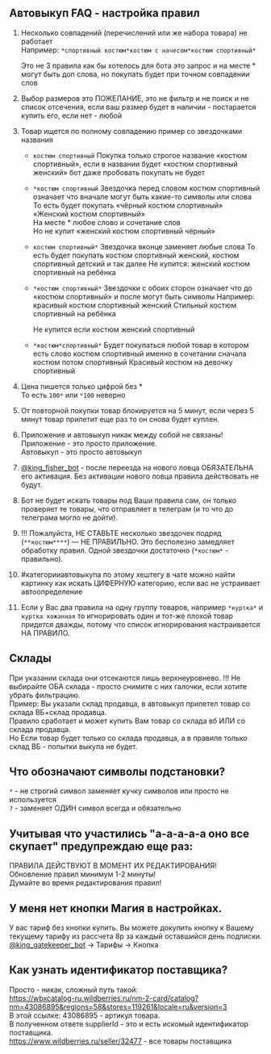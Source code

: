 ## Автовыкуп FAQ - настройка правил

 1. Несколько совпадений (перечислений или же набора товара) не работает  
    Например: ```*спортивный костюм*костюм с начесом*костюм спортивный*```

    Это не 3 правила как бы хотелось для бота это запрос и на месте * могут быть доп слова, но покупать будет при точном совпадении слов

 2. Выбор размеров это ПОЖЕЛАНИЕ, это не фильтр и не поиск и не список отсечения, если ваш размер будет в наличии - постарается купить его, если нет - любой

 3. Товар ищется по полному совпадению пример со звездочками названия 
    - ```костюм спортивный```
        Покупка только строгое название «костюм спортивный», если в названии будет «костюм спортивный женский» бот даже пробовать покупать не будет  
    - ```*костюм спортивный```
        Звездочка перед словом костюм спортивный означает что вначале могут быть какие-то символы или слова  
        То есть будет покупать «чёрный костюм спортивный»  
        «Женский костюм спортивный»  
        На месте * любое слово и сочетание слов  
        Но не купит «женский костюм спортивный чёрный»  
    - ```костюм спортивный*```
        Звездочка вконце заменяет любые слова
        То есть будет покупать костюм спортивный женский, костюм спортивный детский и так далее
        Не купится: женский костюм спортивный на ребёнка 

    - ```*костюм спортивный*```
        Звездочки с обоих сторон означает что до «костюм спортивный» и после могут быть символы
        Например: красивый костюм спортивный женский
        Стильный костюм спортивный на ребёнка

        Не купится если костюм женский спортивный 

    - ```*костюм*спортивный*```
        Будет покупаться любой товар в котором есть слово костюм спортивный именно в сочетании сначала костюм потом спортивный 
        Красивый костюм на девочку спортивный

4. Цена пишется только цифрой без *  
То есть ```100*``` или ```*100``` неверно  

5. От повторной покупки товар блокируется на 5 минут, если через 5 минут товар прилетит еще раз то он снова будет куплен.

6. Приложение и автовыкуп никак между собой не связаны!  
Приложение - это просто приложение.  
Автовыкуп - это просто автовыкуп  

7. [@king_fisher_bot](http://t.me/king_fisher_bot) - после переезда на нового ловца ОБЯЗАТЕЛЬНА его активация. Без активации нового ловца правила действовать не будут.

8. Бот не будет искать товары под Ваши правила сам, он только проверяет те товары, что отправляет в телеграм (и то что до телеграма могло не дойти).

9. !!! Пожалуйста, НЕ СТАВЬТЕ несколько звездочек подряд (```**костюм****```) — НЕ ПРАВИЛЬНО. Это бесполезно замедляет обработку правил. Одной звездочки достаточно (```*костюм*``` - правильно).

10. #категорииавтовыкупа по этому хештегу в чате можно найти картинку как искать ЦИФЕРНУЮ категорию, если вас не устраивает автоопределение
11. Если у Вас два правила на одну группу товаров, например ```*куртка*``` и ```куртка кожанная``` то игнорировать один и тот-же плохой товар придется дважды, потому что список игнорирования настраивается НА ПРАВИЛО.

## Склады
При указании склада они отсекаются лишь верхнеуровнево. 
!!! Не выбирайте ОБА склада - просто снимите с них галочки, если хотите убрать фильтрацию.  
Пример: Вы указали склад продавца, в автовыкуп прилетел товар со склада ВБ+склад продавца.  
Правило сработает и может купить Вам товар со склада вб ИЛИ со склада продавца.  
Но Если товар будет только со склада продавца, а в правиле только склад ВБ - попытки выкупа не будет.  

## Что обозначают символы подстановки?
```*``` - не строгий символ заменяет кучку символов или просто не используется  
```?``` - заменяет ОДИН символ всегда и обязательно

## Учитывая что участились "а-а-а-а-а оно все скупает" предупреждаю еще раз: 
ПРАВИЛА ДЕЙСТВУЮТ В МОМЕНТ ИХ РЕДАКТИРОВАНИЯ!  
Обновление правил минимум 1-2 минуты!  
Думайте во время редактирования правил!  

## У меня нет кнопки Магия в настройках.
У вас тариф без кнопки купить. Вы можете докупить кнопку к Вашему текущему тарифу из рассчета 8р за каждый оставшийся день подписки.  
[@king_gatekeeper_bot](http://t.me/king_gatekeeper_bot) -> Тарифы -> Кнопка

## Как узнать идентификатор поставщика?
Просто - никак, сложный путь такой:  
https://wbxcatalog-ru.wildberries.ru/nm-2-card/catalog?nm=43086895&regions=58&stores=119261&locale=ru&version=3   
В этой ссылке: 43086895 - артикул товара.  
В полученном ответе supplierId - это и есть искомый идентификатор поставщика.  
https://www.wildberries.ru/seller/32477 - все товары поставщика
